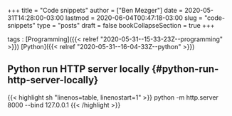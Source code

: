 +++
title = "Code snippets"
author = ["Ben Mezger"]
date = 2020-05-31T14:28:00-03:00
lastmod = 2020-06-04T00:47:18-03:00
slug = "code-snippets"
type = "posts"
draft = false
bookCollapseSection = true
+++

tags
: [Programming]({{< relref "2020-05-31--15-33-23Z--programming" >}}) [Python]({{< relref "2020-05-31--16-04-33Z--python" >}})

## Python run HTTP server locally {#python-run-http-server-locally}

{{< highlight sh "linenos=table, linenostart=1" >}}
python -m http.server 8000 --bind 127.0.0.1
{{< /highlight >}}
